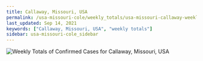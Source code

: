 ```yaml
---
title: Callaway, Missouri, USA
permalink: /usa-missouri-cole/weekly_totals/usa-missouri-callaway-weekly_totals.html
last_updated: Sep 14, 2021
keywords: ["Callaway, Missouri, USA", "weekly totals"]
sidebar: usa-missouri-cole_sidebar
---
```


![Weekly Totals of Confirmed Cases for Callaway, Missouri, USA](/covid_tracker/images/graphs/usa-missouri-callaway-weekly_totals_graph.png)
